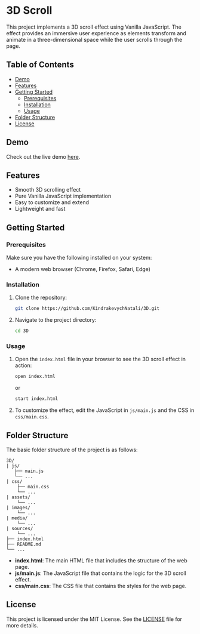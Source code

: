 
# 3D Scroll

This project implements a 3D scroll effect using Vanilla JavaScript. The effect provides an immersive user experience as elements transform and animate in a three-dimensional space while the user scrolls through the page.

## Table of Contents

- [Demo](#demo)
- [Features](#features)
- [Getting Started](#getting-started)
  - [Prerequisites](#prerequisites)
  - [Installation](#installation)
  - [Usage](#usage)
- [Folder Structure](#folder-structure)
- [License](#license)

## Demo

Check out the live demo [here](https://KindrakevychNataly.github.io/3D).

## Features

- Smooth 3D scrolling effect
- Pure Vanilla JavaScript implementation
- Easy to customize and extend
- Lightweight and fast

## Getting Started

### Prerequisites

Make sure you have the following installed on your system:

- A modern web browser (Chrome, Firefox, Safari, Edge)

### Installation

1. Clone the repository:
   ```sh
   git clone https://github.com/KindrakevychNatali/3D.git
   ```
2. Navigate to the project directory:
   ```sh
   cd 3D
   ```

### Usage

1. Open the `index.html` file in your browser to see the 3D scroll effect in action:
   ```sh
   open index.html
   ```
   or
   ```sh
   start index.html
   ```

2. To customize the effect, edit the JavaScript in `js/main.js` and the CSS in `css/main.css`.

## Folder Structure

The basic folder structure of the project is as follows:

```
3D/
| js/
   ├── main.js
   └── ...
| css/
    ├── main.css
    └── ...
| assets/
    └── ...
| images/
    └── ...
| media/
    └── ...
| sources/
    └── ...
├── index.html
├── README.md
└── ...
```

- **index.html**: The main HTML file that includes the structure of the web page.
- **js/main.js**: The JavaScript file that contains the logic for the 3D scroll effect.
- **css/main.css**: The CSS file that contains the styles for the web page.

## License

This project is licensed under the MIT License. See the [LICENSE](LICENSE) file for more details.
```

